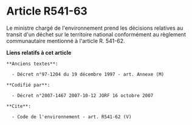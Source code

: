 # Article R541-63

Le ministre chargé de l'environnement prend les décisions relatives au transit d'un déchet sur le territoire national
conformément au règlement communautaire mentionné à l'article R. 541-62.

**Liens relatifs à cet article**

	**Anciens textes**:

	  - Décret n°97-1204 du 19 décembre 1997 - art. Annexe (M)

	**Codifié par**:

	  - Décret n°2007-1467 2007-10-12 JORF 16 octobre 2007

	**Cite**:

	  - Code de l'environnement - art. R541-62 (V)
